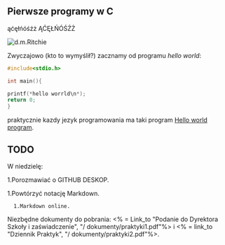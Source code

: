 ## Pierwsze programy w C
<!doctype html>
<html lang=pl>
<head>
  <meta charset=utf-8>
  <title>Szablon strony HTML5</title>
</head>
<body>
  <p>ąćęłńóśźż ĄĆĘŁŃÓŚŹŻ</p>
</body>
</html>

![d.m.Ritchie](http://upload.wikimedia.org/wikipedia/commons/0/08/Medal_lg.jpeg)

Zwyczajowo (kto to wymyślił?) zacznamy od programu
*hello world*:

```c
#include<stdio.h>

int main(){

printf(*hello worrld\n*);
return 0;
}
```
praktycznie kazdy jezyk programowania ma taki program [Hello world program][1].

[1]:http://pl.wikipedia.org/wiki/Hello_world


## TODO


W niedzielę:


1.Porozmawiać o GITHUB DESKOP.

   1.Powtórzyć notację Markdown.
   
      1.Markdown online.
Niezbędne dokumenty do pobrania:
<% = Link_to "Podanie do Dyrektora Szkoły i zaświadczenie", "/ dokumenty/praktyki1.pdf"%> i <% = link_to "Dziennik Praktyk", "/ dokumenty/praktyki2.pdf"%>.
